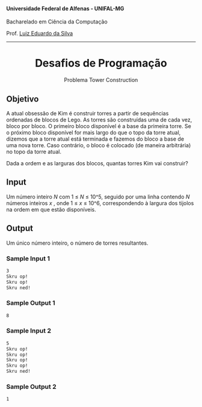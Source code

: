 #### Universidade Federal de Alfenas - UNIFAL-MG
Bacharelado em Ciência da Computação

Prof. [Luiz Eduardo da Silva](https://github.com/luizedsilva)

<hr>
<div align="center">
<h1>Desafios de Programação</h1>
    <p>Problema Tower Construction</p>
</div>

## Objetivo

A atual obsessão de Kim é construir torres a partir de sequências ordenadas de blocos de Lego. 
As torres são construídas uma de cada vez, bloco por bloco. O primeiro bloco disponível é a base da primeira torre. 
Se o próximo bloco disponível for mais largo do que o topo da torre atual, dizemos que a torre atual está terminada e fazemos do bloco a base de uma nova torre. 
Caso contrário, o bloco é colocado (de maneira arbitrária) no topo da torre atual.

Dada a ordem e as larguras dos blocos, quantas torres Kim vai construir?

## Input

Um número inteiro <i>N</i> com 1 ≤ <i>N</i> ≤ 10^5, seguido por uma linha contendo <i>N</i> números inteiros <i>x</i> , onde 1 ≤ <i>x</i> ≤ 10^6, correspondendo à largura dos tijolos na ordem em que estão disponíveis.

## Output

Um único número inteiro, o número de torres resultantes.

### Sample Input 1
```bash
3
Skru op!
Skru op!
Skru ned!

```

### Sample Output 1
```bash
8
```

### Sample Input 2
```bash
5
Skru op!
Skru op!
Skru op!
Skru op!
Skru ned!

```

### Sample Output 2
```bash
1
```
